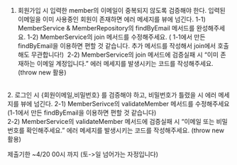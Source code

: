 


1. 회원가입 시 입력한 member의 이메일이 중복되지 않도록 검증해야 한다. 입력된 이메일을 이미 사용중인 회원이 존재하면 에러 메세지를 뷰에 넘긴다.
  1-1)  MemberService & MemberRepository의 findByEmail 메서드를 완성해주세요. 
  1-2)  MemberService의 join 메서드를 수정해주세요.  ( 1-1에서 만든 findByEmail을 이용하면 편할 것 같습니다. 추가 메서드를 작성해서 join에서 호출해도 무관합니다!) 
  2-2)  MemberService의 join 메서드에 검증실패 시  “이미 존재하는 이메일 계정입니다.” 에러 메세지를 발생시키는 코드를 작성해주세요. (throw new 활용)

          
2. 로그인 시 {회원이메일,비밀번호} 를 검증해야 하고, 비밀번호가 틀렸을 시 에러 메세지를 뷰에 넘긴다.
  2-1)  MemberSerivce의 validateMember 메서드를 수정해주세요 (1-1에서 만든 findByEmail을 이용하면 편할 것 같습니다)        
  2-2)  MemberService의 validateMember 메서드에 검증실패 시  “이메일 또는 비밀번호를 확인해주세요.” 에러 메세지를 발생시키는 코드를 작성해주세요. (throw new 활용)


제출기한 ~4/20 00시 까지 (토->일 넘어가는 자정입니다)
